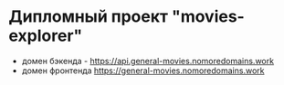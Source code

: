 # Дипломный проект "movies-explorer"

- домен бэкенда - https://api.general-movies.nomoredomains.work
- домен фронтенда https://general-movies.nomoredomains.work

